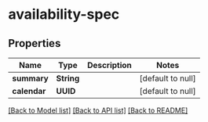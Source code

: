 # availability-spec
## Properties

Name | Type | Description | Notes
------------ | ------------- | ------------- | -------------
**summary** | **String** |  | [default to null]
**calendar** | **UUID** |  | [default to null]

[[Back to Model list]](../README.md#documentation-for-models) [[Back to API list]](../README.md#documentation-for-api-endpoints) [[Back to README]](../README.md)


